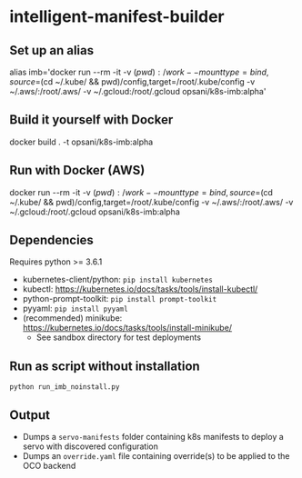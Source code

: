 # intelligent-manifest-builder

## Set up an alias

alias imb='docker run --rm -it -v $(pwd):/work --mount type=bind,source=$(cd ~/.kube/ && pwd)/config,target=/root/.kube/config -v ~/.aws/:/root/.aws/ -v ~/.gcloud:/root/.gcloud  opsani/k8s-imb:alpha'

## Build it yourself with Docker

docker build . -t opsani/k8s-imb:alpha

## Run with Docker (AWS)

docker run --rm -it -v $(pwd):/work --mount type=bind,source=$(cd ~/.kube/ && pwd)/config,target=/root/.kube/config -v ~/.aws/:/root/.aws/ -v ~/.gcloud:/root/.gcloud opsani/k8s-imb:alpha


## Dependencies

Requires python >= 3.6.1

- kubernetes-client/python: `pip install kubernetes`
- kubectl: <https://kubernetes.io/docs/tasks/tools/install-kubectl/>
- python-prompt-toolkit: `pip install prompt-toolkit`
- pyyaml: `pip install pyyaml`
- (recommended) minikube: <https://kubernetes.io/docs/tasks/tools/install-minikube/>
  - See sandbox directory for test deployments

## Run as script without installation

`python run_imb_noinstall.py`

## Output

- Dumps a `servo-manifests` folder containing k8s manifests to deploy a servo with discovered configuration
- Dumps an `override.yaml` file containing override(s) to be applied to the OCO backend
